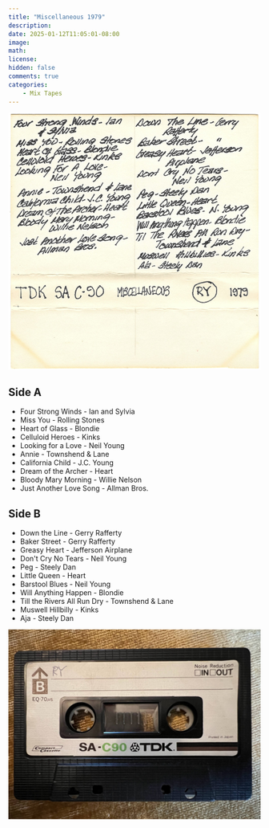 ```yaml
---
title: "Miscellaneous 1979"
description: 
date: 2025-01-12T11:05:01-08:00
image: 
math: 
license: 
hidden: false
comments: true
categories:
    - Mix Tapes
---
```


![](liner.jpg)

## Side A
- Four Strong Winds - Ian and Sylvia
- Miss You - Rolling Stones
- Heart of Glass - Blondie
- Celluloid Heroes - Kinks
- Looking for a Love - Neil Young
- Annie - Townshend & Lane
- California Child - J.C. Young
- Dream of the Archer - Heart
- Bloody Mary Morning - Willie Nelson
- Just Another Love Song - Allman Bros.

## Side B
- Down the Line - Gerry Rafferty
- Baker Street - Gerry Rafferty
- Greasy Heart - Jefferson Airplane
- Don't Cry No Tears - Neil Young
- Peg - Steely Dan
- Little Queen - Heart
- Barstool Blues - Neil Young
- Will Anything Happen - Blondie
- Till the Rivers All Run Dry - Townshend & Lane
- Muswell Hillbilly - Kinks
- Aja - Steely Dan

![](cassette.jpg)